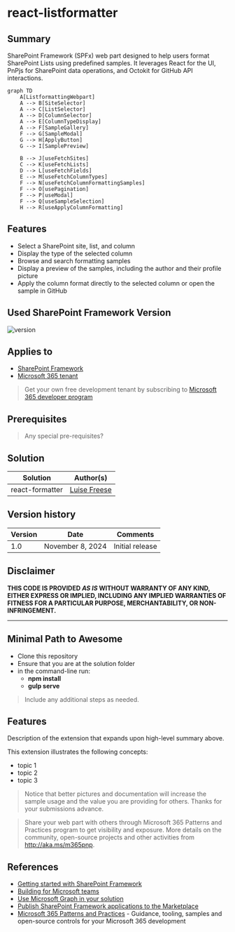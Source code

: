 # react-listformatter

## Summary

 SharePoint Framework (SPFx) web part designed to help users format SharePoint Lists using predefined samples. It leverages React for the UI, PnPjs for SharePoint data operations, and Octokit for GitHub API interactions.

```mermaid
graph TD
    A[ListformattingWebpart]
    A --> B[SiteSelector]
    A --> C[ListSelector]
    A --> D[ColumnSelector]
    A --> E[ColumnTypeDisplay]
    A --> F[SampleGallery]
    F --> G[SampleModal]
    G --> H[ApplyButton]
    G --> I[SamplePreview]

    B --> J[useFetchSites]
    C --> K[useFetchLists]
    D --> L[useFetchFields]
    E --> M[useFetchColumnTypes]
    F --> N[useFetchColumnFormattingSamples]
    F --> O[usePagination]
    F --> P[useModal]
    F --> Q[useSampleSelection]
    H --> R[useApplyColumnFormatting]
```

## Features

- Select a SharePoint site, list, and column
- Display the type of the selected column
- Browse and search formatting samples
- Display a preview of the samples, including the author and their profile picture
- Apply the column format directly to the selected column or open the sample in GitHub

## Used SharePoint Framework Version

![version](https://img.shields.io/badge/version-1.20.0-green.svg)

## Applies to

- [SharePoint Framework](https://aka.ms/spfx)
- [Microsoft 365 tenant](https://docs.microsoft.com/sharepoint/dev/spfx/set-up-your-developer-tenant)

> Get your own free development tenant by subscribing to [Microsoft 365 developer program](http://aka.ms/o365devprogram)

## Prerequisites

> Any special pre-requisites?

## Solution

| Solution    | Author(s)                                               |
| ----------- | ------------------------------------------------------- |
| react-formatter | [Luise Freese](https://linkedin.com/in/luisefreese) |

## Version history

| Version | Date             | Comments        |
| ------- | ---------------- | --------------- |
| 1.0     | November 8, 2024 | Initial release |

## Disclaimer

**THIS CODE IS PROVIDED _AS IS_ WITHOUT WARRANTY OF ANY KIND, EITHER EXPRESS OR IMPLIED, INCLUDING ANY IMPLIED WARRANTIES OF FITNESS FOR A PARTICULAR PURPOSE, MERCHANTABILITY, OR NON-INFRINGEMENT.**

---

## Minimal Path to Awesome

- Clone this repository
- Ensure that you are at the solution folder
- in the command-line run:
  - **npm install**
  - **gulp serve**

> Include any additional steps as needed.

## Features

Description of the extension that expands upon high-level summary above.

This extension illustrates the following concepts:

- topic 1
- topic 2
- topic 3

> Notice that better pictures and documentation will increase the sample usage and the value you are providing for others. Thanks for your submissions advance.

> Share your web part with others through Microsoft 365 Patterns and Practices program to get visibility and exposure. More details on the community, open-source projects and other activities from http://aka.ms/m365pnp.

## References

- [Getting started with SharePoint Framework](https://docs.microsoft.com/en-us/sharepoint/dev/spfx/set-up-your-developer-tenant)
- [Building for Microsoft teams](https://docs.microsoft.com/en-us/sharepoint/dev/spfx/build-for-teams-overview)
- [Use Microsoft Graph in your solution](https://docs.microsoft.com/en-us/sharepoint/dev/spfx/web-parts/get-started/using-microsoft-graph-apis)
- [Publish SharePoint Framework applications to the Marketplace](https://docs.microsoft.com/en-us/sharepoint/dev/spfx/publish-to-marketplace-overview)
- [Microsoft 365 Patterns and Practices](https://aka.ms/m365pnp) - Guidance, tooling, samples and open-source controls for your Microsoft 365 development
